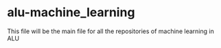 # alu-machine_learning
This file will be the main file for all the repositories of machine learning in ALU
